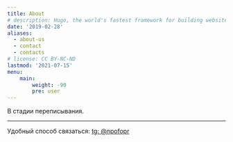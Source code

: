 ```yaml
---
title: About
# description: Hugo, the world's fastest framework for building websites
date: '2019-02-28'
aliases:
  - about-us
  - contact
  - contacts
# license: CC BY-NC-ND
lastmod: '2021-07-15'
menu:
    main:
        weight: -90
        pre: user
---
```


В стадии переписывания.

---

Удобный способ связаться: [tg: @npofopr](https://t.me/npofopr)
